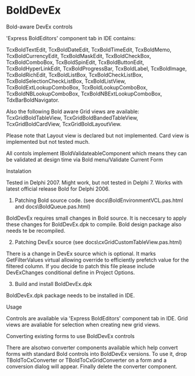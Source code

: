 # BoldDevEx
Bold-aware DevEx controls

'Express BoldEditors' component tab in IDE contains:

TcxBoldTextEdit, TcxBoldDateEdit, TcxBoldTimeEdit, TcxBoldMemo, TcxBoldCurrencyEdit, TcxBoldMaskEdit, TcxBoldCheckBox, TcxBoldComboBox, TcxBoldSpinEdit, TcxBoldButtonEdit, TcxBoldHyperLinkEdit, TcxBoldProgressBar, TcxBoldLabel, TcxBoldImage, TcxBoldRichEdit, TcxBoldListBox, TcxBoldCheckListBox, TcxBoldSelectionCheckListBox, TcxBoldListView, TcxBoldExtLookupComboBox, TcxBoldLookupComboBox, TcxBoldNBLookupComboBox, TcxBoldNBExtLookupComboBox, TdxBarBoldNavigator.

Also the following Bold aware Grid views are available:
  TcxGridBoldTableView, TcxGridBoldBandedTableView, TcxGridBoldCardView, TcxGridBoldLayoutView.
  
Please note that Layout view is declared but not implemented. Card view is implemented but not tested much.

All contols implement IBoldValidateableComponent which means they can be validated at design time via Bold menu/Validate Current Form

Instalation

Tested in Delphi 2007. Might work, but not tested in Delphi 7.
Works with latest official release Bold for Delphi 2006.

1. Patching Bold source code. (see docs\BoldEnvironmentVCL.pas.html and docs\BoldQueue.pas.html)

BoldDevEx requires small changes in Bold source. It is neccesary to apply these changes for BoldDevEx.dpk to compile.
Bold design package also needs te be recompiled.

2. Patching DevEx source (see docs\cxGridCustomTableView.pas.html)

There is a change in DevEx source which is optional. It marks GetFilterValues virtual allowing override to efficiently prefetch value for the filtered column. If you decide to patch this file please include DevExChanges conditional define in Project Options.

3. Build and install BoldDevEx.dpk

BoldDevEx.dpk package needs to be installed in IDE.


Usage

Controls are available via 'Express BoldEditors' component tab in IDE.
Grid views are avaliable for selection when creating new grid views.


Converting existing forms to use BoldDevEx controls

There are alsotwo converter components available which help convert forms with standard Bold controls into BoldDevEx versions. To use it, drop TBoldToCxConverter or TBoldToCxGridConverter on a form and a conversion dialog will appear. Finally delete the converter component.
